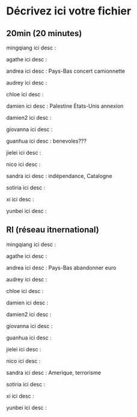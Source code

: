 # Décrivez ici votre fichier

## 20min (20 minutes)

mingqiang
ici desc :

agathe
ici desc :

andrea
ici desc : Pays-Bas concert camionnette

audrey
ici desc :

chloe
ici desc :

damien
ici desc : Palestine États-Unis annexion

damien2
ici desc :

giovanna
ici desc :

guanhua
ici desc : benevoles???

jielei
ici desc :

nico
ici desc :

sandra
ici desc : indépendance, Catalogne

sotiria
ici desc :

xi
ici desc :

yunbei
ici desc :

## RI (réseau itnernational)

mingqiang
ici desc :

agathe
ici desc :

andrea
ici desc : Pays-Bas abandonner euro

audrey
ici desc :

chloe
ici desc :

damien
ici desc :

damien2
ici desc :

giovanna
ici desc :

guanhua
ici desc :

jielei
ici desc :

nico
ici desc :

sandra
ici desc : Amerique, terrorisme

sotiria
ici desc :

xi
ici desc :

yunbei
ici desc :


